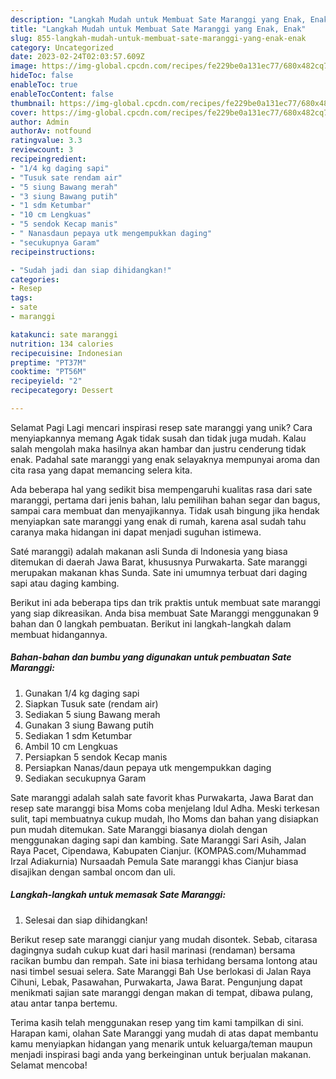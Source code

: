```yaml
---
description: "Langkah Mudah untuk Membuat Sate Maranggi yang Enak, Enak"
title: "Langkah Mudah untuk Membuat Sate Maranggi yang Enak, Enak"
slug: 855-langkah-mudah-untuk-membuat-sate-maranggi-yang-enak-enak
category: Uncategorized
date: 2023-02-24T02:03:57.609Z
image: https://img-global.cpcdn.com/recipes/fe229be0a131ec77/680x482cq70/sate-maranggi-foto-resep-utama.jpg
hideToc: false
enableToc: true
enableTocContent: false
thumbnail: https://img-global.cpcdn.com/recipes/fe229be0a131ec77/680x482cq70/sate-maranggi-foto-resep-utama.jpg
cover: https://img-global.cpcdn.com/recipes/fe229be0a131ec77/680x482cq70/sate-maranggi-foto-resep-utama.jpg
author: Admin
authorAv: notfound
ratingvalue: 3.3
reviewcount: 3
recipeingredient:
- "1/4 kg daging sapi"
- "Tusuk sate rendam air"
- "5 siung Bawang merah"
- "3 siung Bawang putih"
- "1 sdm Ketumbar"
- "10 cm Lengkuas"
- "5 sendok Kecap manis"
- " Nanasdaun pepaya utk mengempukkan daging"
- "secukupnya Garam"
recipeinstructions:

- "Sudah jadi dan siap dihidangkan!"
categories:
- Resep
tags:
- sate
- maranggi

katakunci: sate maranggi 
nutrition: 134 calories
recipecuisine: Indonesian
preptime: "PT37M"
cooktime: "PT56M"
recipeyield: "2"
recipecategory: Dessert

---
```



Selamat Pagi Lagi mencari inspirasi resep sate maranggi yang unik? Cara menyiapkannya memang Agak tidak susah dan tidak juga mudah. Kalau salah mengolah maka hasilnya akan hambar dan justru cenderung tidak enak. Padahal sate maranggi yang enak selayaknya mempunyai aroma dan cita rasa yang dapat memancing selera kita.


Ada beberapa hal yang sedikit bisa mempengaruhi kualitas rasa dari sate maranggi, pertama dari jenis bahan, lalu pemilihan bahan segar dan bagus, sampai cara membuat dan menyajikannya. Tidak usah bingung jika hendak menyiapkan sate maranggi yang enak di rumah, karena asal sudah tahu caranya maka hidangan ini dapat menjadi suguhan istimewa.

Saté maranggi) adalah makanan asli Sunda di Indonesia yang biasa ditemukan di daerah Jawa Barat, khususnya Purwakarta. Sate maranggi merupakan makanan khas Sunda. Sate ini umumnya terbuat dari daging sapi atau daging kambing.


Berikut ini ada beberapa tips dan trik praktis untuk membuat sate maranggi yang siap dikreasikan. Anda bisa membuat Sate Maranggi menggunakan 9 bahan dan 0 langkah pembuatan. Berikut ini langkah-langkah dalam membuat hidangannya.

<!--inarticleads1-->

##### Bahan-bahan dan bumbu yang digunakan untuk pembuatan Sate Maranggi:

1. Gunakan 1/4 kg daging sapi
1. Siapkan Tusuk sate (rendam air)
1. Sediakan 5 siung Bawang merah
1. Gunakan 3 siung Bawang putih
1. Sediakan 1 sdm Ketumbar
1. Ambil 10 cm Lengkuas
1. Persiapkan 5 sendok Kecap manis
1. Persiapkan  Nanas/daun pepaya utk mengempukkan daging
1. Sediakan secukupnya Garam


Sate maranggi adalah salah sate favorit khas Purwakarta, Jawa Barat dan resep sate maranggi bisa Moms coba menjelang Idul Adha. Meski terkesan sulit, tapi membuatnya cukup mudah, lho Moms dan bahan yang disiapkan pun mudah ditemukan. Sate Maranggi biasanya diolah dengan menggunakan daging sapi dan kambing. Sate Maranggi Sari Asih, Jalan Raya Pacet, Cipendawa, Kabupaten Cianjur. (KOMPAS.com/Muhammad Irzal Adiakurnia) Nursaadah Pemula Sate maranggi khas Cianjur biasa disajikan dengan sambal oncom dan uli. 

<!--inarticleads2-->

##### Langkah-langkah untuk memasak Sate Maranggi:


1. Selesai dan siap dihidangkan!

Berikut resep sate maranggi cianjur yang mudah disontek. Sebab, citarasa dagingnya sudah cukup kuat dari hasil marinasi (rendaman) bersama racikan bumbu dan rempah. Sate ini biasa terhidang bersama lontong atau nasi timbel sesuai selera. Sate Maranggi Bah Use berlokasi di Jalan Raya Cihuni, Lebak, Pasawahan, Purwakarta, Jawa Barat. Pengunjung dapat menikmati sajian sate maranggi dengan makan di tempat, dibawa pulang, atau antar tanpa bertemu. 

Terima kasih telah menggunakan resep yang tim kami tampilkan di sini. Harapan kami, olahan Sate Maranggi yang mudah di atas dapat membantu kamu menyiapkan hidangan yang menarik untuk keluarga/teman maupun menjadi inspirasi bagi anda yang berkeinginan untuk berjualan makanan. Selamat mencoba!
